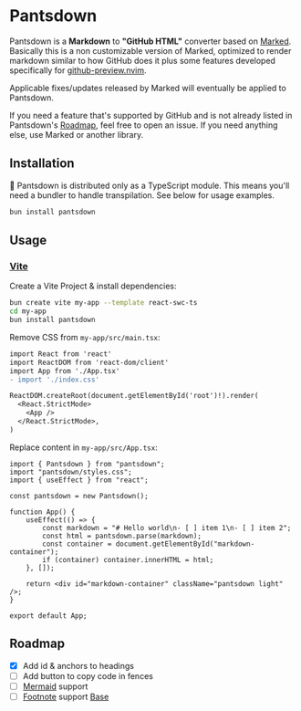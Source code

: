 <!-- Up to marked@9.1.2 -->

# Pantsdown

Pantsdown is a **Markdown** to **"GitHub HTML"** converter based on [Marked](https://github.com/markedjs/marked).
Basically this is a non customizable version of Marked, optimized to render markdown similar to how GitHub does it plus
some features developed specifically for [github-preview.nvim](https://github.com/wallpants/github-preview.nvim).

Applicable fixes/updates released by Marked will eventually be applied to Pantsdown.

If you need a feature that's supported by GitHub and is not already listed in Pantsdown's [Roadmap](#roadmap),
feel free to open an issue. If you need anything else, use Marked or another library.

## Installation

🚨 Pantsdown is distributed only as a TypeScript module. This means you'll need a bundler to handle transpilation.
See below for usage examples.

```sh
bun install pantsdown
```

## Usage

### [Vite](https://vitejs.dev/guide/#scaffolding-your-first-vite-project)

Create a Vite Project & install dependencies:

```sh
bun create vite my-app --template react-swc-ts
cd my-app
bun install pantsdown
```

Remove CSS from `my-app/src/main.tsx`:

```diff
import React from 'react'
import ReactDOM from 'react-dom/client'
import App from './App.tsx'
- import './index.css'

ReactDOM.createRoot(document.getElementById('root')!).render(
  <React.StrictMode>
    <App />
  </React.StrictMode>,
)
```

Replace content in `my-app/src/App.tsx`:

```tsx
import { Pantsdown } from "pantsdown";
import "pantsdown/styles.css";
import { useEffect } from "react";

const pantsdown = new Pantsdown();

function App() {
    useEffect(() => {
        const markdown = "# Hello world\n- [ ] item 1\n- [ ] item 2";
        const html = pantsdown.parse(markdown);
        const container = document.getElementById("markdown-container");
        if (container) container.innerHTML = html;
    }, []);

    return <div id="markdown-container" className="pantsdown light" />;
}

export default App;
```

## Roadmap

-   [x] Add id & anchors to headings
-   [ ] Add button to copy code in fences
-   [ ] [Mermaid](https://mermaid.js.org/) support
-   [ ] [Footnote](https://docs.github.com/en/get-started/writing-on-github/getting-started-with-writing-and-formatting-on-github/basic-writing-and-formatting-syntax#footnotes) support [Base](https://github.com/bent10/marked-extensions/tree/main/packages/footnote)
